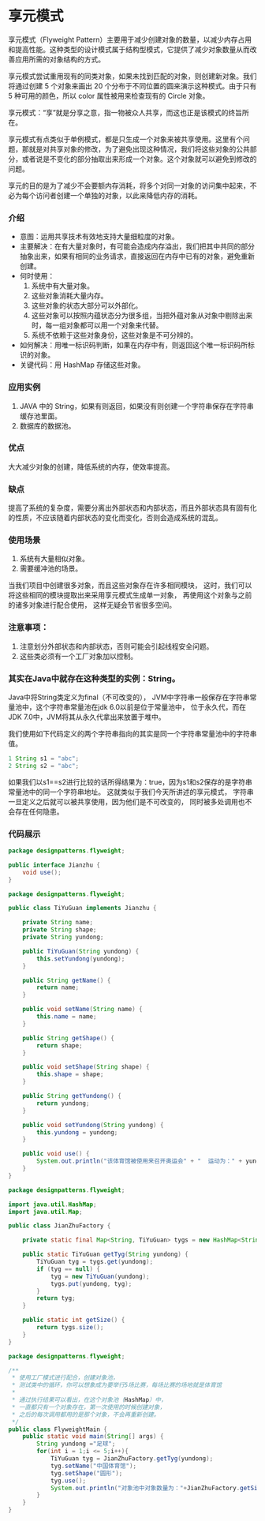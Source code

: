 # 享元模式

享元模式（Flyweight Pattern）主要用于减少创建对象的数量，以减少内存占用和提高性能。这种类型的设计模式属于结构型模式，它提供了减少对象数量从而改善应用所需的对象结构的方式。

享元模式尝试重用现有的同类对象，如果未找到匹配的对象，则创建新对象。我们将通过创建 5 个对象来画出 20 个分布于不同位置的圆来演示这种模式。由于只有 5 种可用的颜色，所以 color 属性被用来检查现有的 Circle 对象。

享元模式：“享”就是分享之意，指一物被众人共享，而这也正是该模式的终旨所在。

享元模式有点类似于单例模式，都是只生成一个对象来被共享使用。这里有个问题，那就是对共享对象的修改，为了避免出现这种情况，我们将这些对象的公共部分，或者说是不变化的部分抽取出来形成一个对象。这个对象就可以避免到修改的问题。

享元的目的是为了减少不会要额内存消耗，将多个对同一对象的访问集中起来，不必为每个访问者创建一个单独的对象，以此来降低内存的消耗。


### 介绍
* 意图：运用共享技术有效地支持大量细粒度的对象。
* 主要解决：在有大量对象时，有可能会造成内存溢出，我们把其中共同的部分抽象出来，如果有相同的业务请求，直接返回在内存中已有的对象，避免重新创建。
* 何时使用： 
   1. 系统中有大量对象。 
   2. 这些对象消耗大量内存。 
   3. 这些对象的状态大部分可以外部化。 
   4. 这些对象可以按照内蕴状态分为很多组，当把外蕴对象从对象中剔除出来时，每一组对象都可以用一个对象来代替。 
   5. 系统不依赖于这些对象身份，这些对象是不可分辨的。
* 如何解决：用唯一标识码判断，如果在内存中有，则返回这个唯一标识码所标识的对象。
* 关键代码：用 HashMap 存储这些对象。

### 应用实例

1. JAVA 中的 String，如果有则返回，如果没有则创建一个字符串保存在字符串缓存池里面。 
2. 数据库的数据池。

### 优点
大大减少对象的创建，降低系统的内存，使效率提高。

### 缺点
提高了系统的复杂度，需要分离出外部状态和内部状态，而且外部状态具有固有化的性质，不应该随着内部状态的变化而变化，否则会造成系统的混乱。

### 使用场景
1. 系统有大量相似对象。 
2. 需要缓冲池的场景。

当我们项目中创建很多对象，而且这些对象存在许多相同模块，
这时，我们可以将这些相同的模块提取出来采用享元模式生成单一对象，
再使用这个对象与之前的诸多对象进行配合使用，
这样无疑会节省很多空间。

### 注意事项： 
1. 注意划分外部状态和内部状态，否则可能会引起线程安全问题。 
2. 这些类必须有一个工厂对象加以控制。

### 其实在Java中就存在这种类型的实例：String。

Java中将String类定义为final（不可改变的），
JVM中字符串一般保存在字符串常量池中，这个字符串常量池在jdk 6.0以前是位于常量池中，
位于永久代，而在JDK 7.0中，JVM将其从永久代拿出来放置于堆中。

我们使用如下代码定义的两个字符串指向的其实是同一个字符串常量池中的字符串值。

```java
1 String s1 = "abc";
2 String s2 = "abc";

```

如果我们以s1==s2进行比较的话所得结果为：true，因为s1和s2保存的是字符串常量池中的同一个字符串地址。
这就类似于我们今天所讲述的享元模式，
字符串一旦定义之后就可以被共享使用，因为他们是不可改变的，
同时被多处调用也不会存在任何隐患。

### 代码展示

```java
package designpatterns.flyweight;

public interface Jianzhu {
    void use();
}

```

```java
package designpatterns.flyweight;

public class TiYuGuan implements Jianzhu {

    private String name;
    private String shape;
    private String yundong;

    public TiYuGuan(String yundong) {
        this.setYundong(yundong);
    }

    public String getName() {
        return name;
    }

    public void setName(String name) {
        this.name = name;
    }

    public String getShape() {
        return shape;
    }

    public void setShape(String shape) {
        this.shape = shape;
    }

    public String getYundong() {
        return yundong;
    }

    public void setYundong(String yundong) {
        this.yundong = yundong;
    }

    public void use() {
        System.out.println("该体育馆被使用来召开奥运会" + "  运动为：" + yundong + "  形状为：" + shape + "  名称为：" + name);
    }
}

```

```java
package designpatterns.flyweight;

import java.util.HashMap;
import java.util.Map;

public class JianZhuFactory {

    private static final Map<String, TiYuGuan> tygs = new HashMap<String, TiYuGuan>();

    public static TiYuGuan getTyg(String yundong) {
        TiYuGuan tyg = tygs.get(yundong);
        if (tyg == null) {
            tyg = new TiYuGuan(yundong);
            tygs.put(yundong, tyg);
        }
        return tyg;
    }

    public static int getSize() {
        return tygs.size();
    }
}

```

```java
package designpatterns.flyweight;

/**
 * 使用工厂模式进行配合，创建对象池，
 * 测试类中的循环，你可以想象成为要举行5场比赛，每场比赛的场地就是体育馆
 *
 * 通过执行结果可以看出，在这个对象池（HashMap）中，
 * 一直都只有一个对象存在，第一次使用的时候创建对象，
 * 之后的每次调用都用的是那个对象，不会再重新创建。
 */
public class FlyweightMain {
    public static void main(String[] args) {
        String yundong ="足球";
        for(int i = 1;i <= 5;i++){
            TiYuGuan tyg = JianZhuFactory.getTyg(yundong);
            tyg.setName("中国体育馆");
            tyg.setShape("圆形");
            tyg.use();
            System.out.println("对象池中对象数量为："+JianZhuFactory.getSize());
        }
    }
}

```


